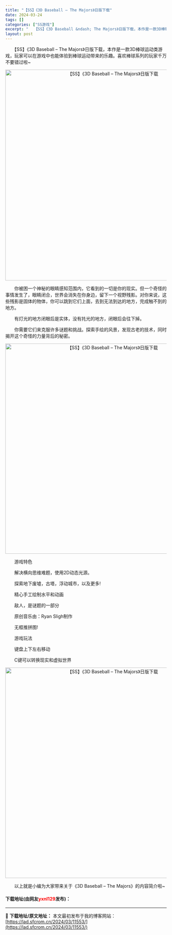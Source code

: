 ```yaml
---
title: "【SS】《3D Baseball – The Majors》日版下载"
date: 2024-03-24
tags: []
categories: ["SS游戏"]
excerpt: "　　【SS】《3D Baseball &ndash; The Majors》日版下载，本作是一款3D棒球运动类游戏，玩家可以在游戏中也能体验到棒球运动带来的乐趣。喜欢棒球系列的玩家千万不要错过啦~ 　　你被困一个神秘的眼睛感知范围内，它看到的一切是你的现实。但一个奇怪的事情发生了，眼睛闭合，世界会消&hellip;"
layout: post
---
```


 <p>　　【SS】《3D Baseball &ndash; The Majors》日版下载，本作是一款3D棒球运动类游戏，玩家可以在游戏中也能体验到棒球运动带来的乐趣。喜欢棒球系列的玩家千万不要错过啦~</p> <p align="center"><img align="" border="0" src="https://lad.sfcrom.cn/wp-content/uploads/2024/03/20240323_65fefaa10b848.png" width="656" alt="【SS】《3D Baseball – The Majors》日版下载" /></p> <p>　　你被困一个神秘的眼睛感知范围内，它看到的一切是你的现实。但一个奇怪的事情发生了，眼睛闭合，世界会消失在你身边，留下一个视野残影。对你来说，这些残影是固体的物体，你可以跳到它们上面，去到无法到达的地方，完成触不到的地方。</p> <p>　　有灯光的地方闭眼后是实体，没有扥光的地方，闭眼后会往下掉。</p> <p>　　你需要它们来克服许多谜题和挑战。探索手绘的风景，发现古老的技术，同时揭开这个奇怪的力量背后的秘密。</p> <p align="center"><img align="" border="0" src="https://lad.sfcrom.cn/wp-content/uploads/2024/03/20240323_65fefaa1a17d3.png" width="654" alt="【SS】《3D Baseball – The Majors》日版下载" /></p> <p>　　游戏特色</p> <p>　　解决横向思维难题，使用2D动态光源。</p> <p>　　探索地下废墟，古塔，浮动城市，以及更多!</p> <p>　　精心手工绘制水平和动画</p> <p>　　敌人，是谜题的一部分</p> <p>　　原创音乐由：Ryan Sligh制作</p> <p>　　无框推拼图!</p> <p>　　游戏玩法</p> <p>　　键盘上下左右移动</p> <p>　　C键可以转换现实和虚拟世界</p> <p align="center"><img align="" border="0" src="https://lad.sfcrom.cn/wp-content/uploads/2024/03/20240323_65fefaa2450a9.png" width="655" alt="【SS】《3D Baseball – The Majors》日版下载" /></p> <p>　　以上就是小编为大家带来关于《3D Baseball &ndash; The Majors》的内容简介啦~</p> <p><h4>下载地址(由网友<font color="red">yxnl129</font>发布)：</h4></p> 

---
📖 **下载地址/原文地址：** 本文最初发布于我的博客网站：[https://lad.sfcrom.cn/2024/03/11553/](https://lad.sfcrom.cn/2024/03/11553/)
